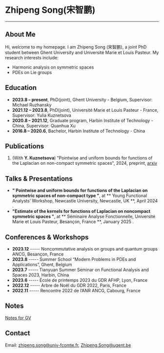 # Zhipeng Song(宋智鹏)


---

## About Me

Hi, welcome to my homepage. 
I am Zhipeng Song (宋智鹏), a joint PhD student between Ghent University and Université Marie et Louis Pasteur. My research interests include:

- Harmonic analysis on symmetric spaces
- PDEs on Lie groups

## Education

- **2023.8 – present**, PhD(joint), Ghent University - Belgium, Supervisor: Michael Ruzhansky 
- **2021.12 – 2023.8**, PhD(joint),   Université Marie et Louis Pasteur  - France, Supervisor: Yulia Kuznetsova 
- **2020.8 – 2021.12**, Graduate program,   Harbin Institute of Technology  - China, Supervisor: Quanhua Xu
- **2016.8 – 2020.6**, Bachelor,   Harbin Institute of Technology  - China



## Publications

1. (With **Y. Kuznetsova**) "Pointwise and uniform bounds for functions of the Laplacian on non-compact symmetric spaces", 2024, preprint, [arxiv](https://doi.org/10.48550/arXiv.2409.02688)

## Talks & Presentations

- **" Pointwise and uniform bounds for functions of the Laplacian on symmetric spaces of non-compact type
"**, at **  Young Functional Analysts’ Workshop, Newcastle University, Newcastle, UK **,   April 2024 . 
- **"Estimate of the kernels for functions of Laplacian on noncompact symmetric spaces
"**, at **  Séminaire Analyse Fonctionnelle, Université Marie et Louis Pasteur, Besançon, France **,   January 2025 . 

## Conferences & Workshops

- **2023.12** ----- Noncommutative analysis on groups and quantum groups ANCG, Besançon, France
- **2023.8** -----  Summer School “Modern Problems in PDEs and Applications”, Ghent, Belgium 
- **2023.7** -----  Tianyuan Summer Seminar on Functional Analysis and Spaces 2023, Harbin, China
- **2023.6** -----  École de printemps 2023 du GDR AFHP, Lyon, France 
- **2022.12** -----  Arbre de Noël du GDR 2022, Paris, France 
- **2022.11** -----  Rencontre 2022 de l’ANR ANCG, Cabourg, France

## Notes

[Notes for GV](./GV.pdf)

## Contact

Email: zhipeng.song@univ-fcomte.fr, Zhipeng.Song@ugent.be  
